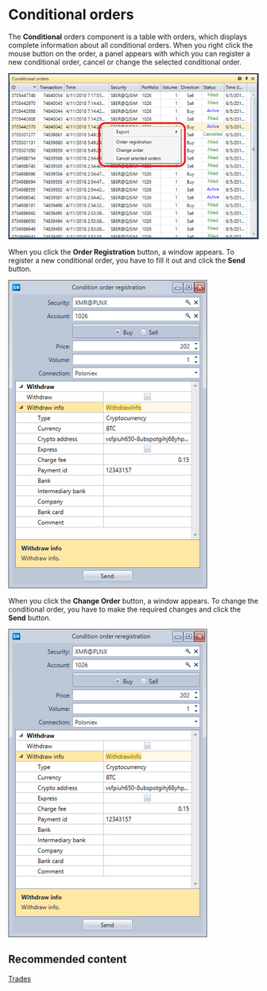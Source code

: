 # Conditional orders

The **Conditional** orders component is a table with orders, which displays complete information about all conditional orders. When you right click the mouse button on the order, a panel appears with which you can register a new conditional order, cancel or change the selected conditional order. 

![Terminal Orders conditional panel 01](../../../../images/terminal_orders_conditional_panel_01.png)

When you click the **Order Registration** button, a window appears. To register a new conditional order, you have to fill it out and click the **Send** button.

![Terminal Orders conditional panel 02](../../../../images/terminal_orders_conditional_panel_02.png)

When you click the **Change Order** button, a window appears. To change the conditional order, you have to make the required changes and click the **Send** button.

![Terminal Orders conditional panel 03](../../../../images/terminal_orders_conditional_panel_03.png)

## Recommended content

[Trades](../../../designer/user_interface/components/trades.md)
